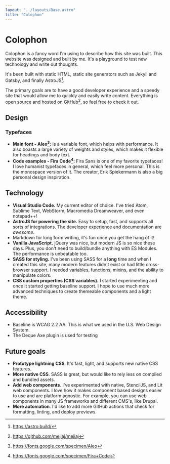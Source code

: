 ```yaml
---
layout: "../layouts/Base.astro"
title: "Colophon"
---
```


# Colophon

Colophon is a fancy word I'm using to describe how this site was built. This website was designed and built by me. It's a playground to test new technology and write out thoughts.

It's been built with static HTML, static site generators such as Jekyll and Gatsby, and finally AstroJS[^1].

The primary goals are to have a good developer experience and a speedy site that would allow me to quickly and easily write content. Everything is open source and hosted on GitHub[^2], so feel free to check it out.

## Design

### Typefaces

- **Main font - Aleo[^3]:** is a variable font, which helps with performance. It also boasts a large variety of weights and styles, which makes it flexible for headings and body text.
- **Code examples - Fira Code[^4]:** Fira Sans is one of my favorite typefaces! I love humanist typefaces in general, which feel more personal. This is the monospace version of it. The creator, Erik Spiekermann is also a big personal design inspiration.

## Technology

- **Visual Studio Code.** My current editor of choice. I've tried Atom, Sublime Text, WebStorm, Macromedia Dreamweaver, and even notepad++!
- **AstroJS for powering the site.** Easy to setup, fast, and supports all sorts of integrations. The developer experience and documentation are _awesome_.
- Markdown for long form writing, it's fun once you get the hang of it!
- **Vanilla JavaScript.** jQuery was nice, but modern JS is so nice these days. Plus, you don't need to build/bundle anything with ES Modules. The performance is unbeatable too.
- **SASS for styling.** I've been using SASS for a **long** time and when I created this site, many modern features didn't exist or had little cross-browser support. I needed variables, functions, mixins, and the ability to manipulate colors.
- **CSS custom properties (CSS variables).** I started experimenting and once it started getting baseline support. I hope to use much more advanced techniques to create themeable components and a light theme.

## Accessibility

- Baseline is WCAG 2.2 AA. This is what we used in the U.S. Web Design System.
- The Deque Axe plugin is used for testing

## Future goals

- **Prototype lightning CSS**. It's fast, light, and supports new native CSS features.
- **More native CSS**. SASS is great, but would like to rely less on compiled and bundled assets.
- **Add web components**. I've experimented with native, StencilJS, and Lit web components. I love how it makes component based designs easier to use and are platform agnostic. For example, you can use web components in many JS frameworks and different CMS's, like Drupal.
- **More automation**. I'd like to add more GitHub actions that check for formatting, linting, and deploy previews.

[^1]: https://astro.build/

[^2]: https://github.com/mejiaj/mejiaj

[^3]: https://fonts.google.com/specimen/Aleo

[^4]: https://fonts.google.com/specimen/Fira+Code
